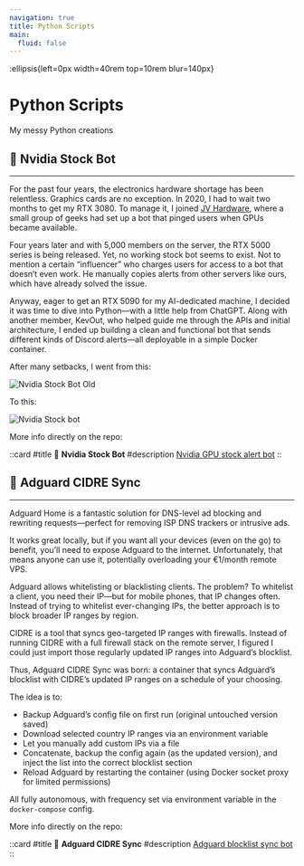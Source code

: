 ```yaml
---
navigation: true
title: Python Scripts
main:
  fluid: false
---
```

:ellipsis{left=0px width=40rem top=10rem blur=140px}
# Python Scripts

My messy Python creations

## 🤖 Nvidia Stock Bot
---

For the past four years, the electronics hardware shortage has been relentless. Graphics cards are no exception. In 2020, I had to wait two months to get my RTX 3080. To manage it, I joined [JV Hardware](https://discord.gg/gxffg3GA96), where a small group of geeks had set up a bot that pinged users when GPUs became available.

Four years later and with 5,000 members on the server, the RTX 5000 series is being released. Yet, no working stock bot seems to exist. Not to mention a certain “influencer” who charges users for access to a bot that doesn’t even work. He manually copies alerts from other servers like ours, which have already solved the issue.

Anyway, eager to get an RTX 5090 for my AI-dedicated machine, I decided it was time to dive into Python—with a little help from ChatGPT. Along with another member, KevOut, who helped guide me through the APIs and initial architecture, I ended up building a clean and functional bot that sends different kinds of Discord alerts—all deployable in a simple Docker container.

After many setbacks, I went from this:

![Nvidia Stock Bot Old](/img/nonsense/nvidia-stock-bot-old-en.svg)

To this:

![Nvidia Stock bot](/img/nonsense/nvidia-stock-bot-en.svg)

More info directly on the repo:

::card
#title
  🐋 __Nvidia Stock Bot__
#description
  [Nvidia GPU stock alert bot](https://git.djeex.fr/Djeex/nvidia-stock-bot)
::

## 🤖 Adguard CIDRE Sync
---

Adguard Home is a fantastic solution for DNS-level ad blocking and rewriting requests—perfect for removing ISP DNS trackers or intrusive ads.

It works great locally, but if you want all your devices (even on the go) to benefit, you’ll need to expose Adguard to the internet. Unfortunately, that means anyone can use it, potentially overloading your €1/month remote VPS.

Adguard allows whitelisting or blacklisting clients. The problem? To whitelist a client, you need their IP—but for mobile phones, that IP changes often. Instead of trying to whitelist ever-changing IPs, the better approach is to block broader IP ranges by region.

CIDRE is a tool that syncs geo-targeted IP ranges with firewalls. Instead of running CIDRE with a full firewall stack on the remote server, I figured I could just import those regularly updated IP ranges into Adguard’s blocklist.

Thus, Adguard CIDRE Sync was born: a container that syncs Adguard’s blocklist with CIDRE’s updated IP ranges on a schedule of your choosing.

The idea is to:
- Backup Adguard’s config file on first run (original untouched version saved)
- Download selected country IP ranges via an environment variable
- Let you manually add custom IPs via a file
- Concatenate, backup the config again (as the updated version), and inject the list into the correct blocklist section
- Reload Adguard by restarting the container (using Docker socket proxy for limited permissions)

All fully autonomous, with frequency set via environment variable in the `docker-compose` config.

More info directly on the repo:

::card
#title
  🐋 __Adguard CIDRE Sync__
#description
  [Adguard blocklist sync bot](https://git.djeex.fr/Djeex/adguard-cidre)
::